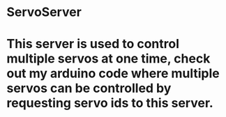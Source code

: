 # ServoServer
# This server is used to control multiple servos at one time, check out my arduino code where multiple servos can be controlled by requesting servo ids to this server.

